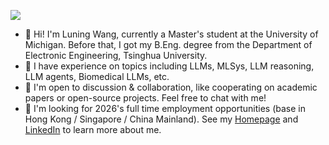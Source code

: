 ![](https://komarev.com/ghpvc/?username=wln20)
- 🌱 Hi! I'm Luning Wang, currently a Master's student at the University of Michigan. Before that, I got my B.Eng. degree from the Department of Electronic Engineering, Tsinghua University.
- 📖 I have experience on topics including LLMs, MLSys, LLM reasoning, LLM agents, Biomedical LLMs, etc.
- 🤝 I'm open to discussion & collaboration, like cooperating on academic papers or open-source projects. Feel free to chat with me!
- 🔭 I'm looking for 2026's full time employment opportunities (base in Hong Kong / Singapore / China Mainland). See my <a href='https://wln20.github.io'>Homepage</a> and <a href='https://www.linkedin.com/in/wangluning/'>LinkedIn</a> to learn more about me.

